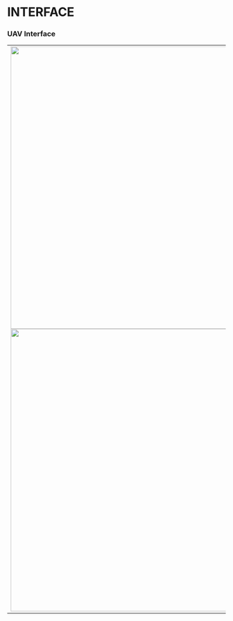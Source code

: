 # INTERFACE

### **UAV Interface**

<table>
 <tr>
  <td>
   <img src="https://user-images.githubusercontent.com/74770052/196804366-004c29a9-660b-48f5-bcd9-4e4adec45313.png" width="650">
   <img src="https://user-images.githubusercontent.com/74770052/196804417-65f2fda7-e27b-4280-8043-8fc90be20079.png" width="650">
  </td>
  <td>
   
# _Content_
   
 - _Executable File_
   
           > SEMA.cs
   
 - _Electronic Centralized Aircraft Monitor (ECAM) for UAV  
           (Element Host File)_
   
           > height.xaml
           
           > hub.xaml
           
           > pitch.xaml
   
           > roll.xaml
   
           > yaw.xaml
   
           > speed.xaml

# _Technology_
  > .NET <br>
  > C# <br>
  > Figma

  </td>
 </tr>
</table>

